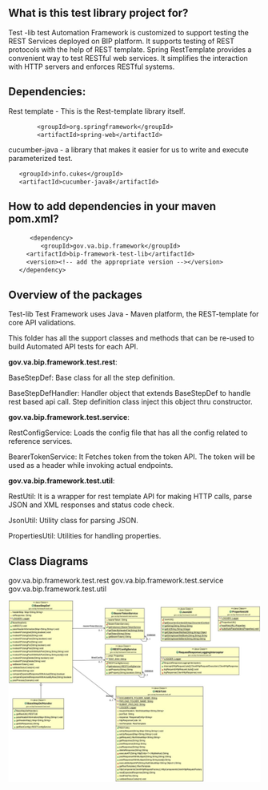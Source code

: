 ## What is this test library project for? ##

Test -lib test Automation Framework is customized to support testing the REST Services deployed on BIP platform. It supports testing of REST protocols with the help of REST template. Spring RestTemplate provides a convenient way to test RESTful web services. It simplifies the interaction with HTTP servers and enforces RESTful systems.

## Dependencies:

Rest template - This is the Rest-template library itself.
   
			<groupId>org.springframework</groupId>
			<artifactId>spring-web</artifactId>

cucumber-java - a library that makes it easier for us to write and execute parameterized test.

       <groupId>info.cukes</groupId>
	   <artifactId>cucumber-java8</artifactId>


## How to add dependencies in your maven pom.xml? ##
        
          <dependency>
             <groupId>gov.va.bip.framework</groupId>
	     <artifactId>bip-framework-test-lib</artifactId>
	     <version><!-- add the appropriate version --></version>
	   </dependency>


## Overview of the packages ##

Test-lib Test Framework uses Java - Maven platform, the REST-template  for core API validations.

This folder has all the support classes and methods that can be re-used to build Automated API tests for each API.

**gov.va.bip.framework.test.rest**:

BaseStepDef: Base class for all the step definition.

BaseStepDefHandler: Handler object that extends BaseStepDef to handle rest based api call. Step definition class inject this object thru constructor.

**gov.va.bip.framework.test.service**:

RestConfigService: Loads the config file that has all the config related to reference services.

BearerTokenService: It Fetches token from the token API. The token will be used as a header while invoking actual endpoints.

**gov.va.bip.framework.test.util**:

RestUtil: It is a wrapper for rest template API for making HTTP calls, parse JSON and XML responses and status code check.

JsonUtil: Utility class for parsing JSON.

PropertiesUtil: Utilities for handling properties.

## Class Diagrams

gov.va.bip.framework.test.rest
gov.va.bip.framework.test.service
gov.va.bip.framework.test.util

<img src = "/images/bip-framework-test-lib-class-diagram.jpg">
